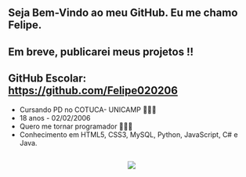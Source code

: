 ## Seja Bem-Vindo ao meu GitHub. Eu me chamo Felipe.
## Em breve, publicarei meus projetos !!
## GitHub Escolar: https://github.com/Felipe020206
- Cursando PD no COTUCA- UNICAMP 🧑🏽‍🎓
- 18 anos - 02/02/2006
- Quero me tornar programador 👨🏽‍💻
- Conhecimento em HTML5, CSS3, MySQL, Python, JavaScript, C# e Java.
    
##

<p align="center">
  <a href="https://skillicons.dev">
  	<img src="https://skillicons.dev/iconsi=html,css,javascript,firebase,arduino,swift,react,java,nodejs,python,mysql,kotlin,flutter"
   </a>
</p>

